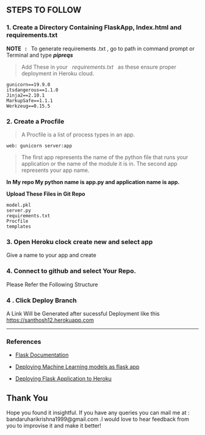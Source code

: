 <h2>STEPS TO FOLLOW</h2>
<h3>1. Create a Directory Containing FlaskApp, Index.html and requirements.txt </h3>
<p> <b>NOTE &nbsp; : </b>  &nbsp; To generate requirements .txt , go to path in command prompt or Terminal and type <b><i>pipreqs</i></b>

>Add These in your  &nbsp; <i>requirements.txt  </i>   &nbsp; as these ensure proper deployment in Heroku cloud.

```
gunicorn==19.9.0
itsdangerous==1.1.0
Jinja2==2.10.1
MarkupSafe==1.1.1
Werkzeug==0.15.5
```

<h3> 2. Create a Procfile</h3>

>A Procfile is a list of process types in an app.

```
web: gunicorn server:app
```
>The first app represents the name of the python file that runs your application or the name of the module it is in. The second app represents your app name.

<p> <b> In My repo My python  name is app.py and application name is app.</b></p>

<p><b> Upload These Files in Git Repo </b></p>

```
model.pkl
server.py 
requirements.txt 
Procfile 
templates 
```


<h3> 3. Open Heroku clock create new and select app</h3>
<p> Give a name to your app and create</p>
<h3> 4. Connect to github and select Your Repo.</h3>



<p> Please Refer the Following Structure </p>


<h3>4 . Click Deploy Branch </h3>


<p> A Link Will be Generated after sucessful Deployment like this <a href= https://santhosh12.herokuapp.com/
 ' > https://santhosh12.herokuapp.com</a> </p>

<hr />

<h3>References </h3>

- <a href='https://flask.palletsprojects.com/en/1.1.x/tutorial/factory/'> Flask Documentation </a>

- <a href='https://www.geeksforgeeks.org/deploy-machine-learning-model-using-flask/?ref=rp'> Deploying Machine Learning models as flask app</a>

- <a href='https://hack4impact.github.io/flask-base/deploy'> Deploying Flask Application to Heroku </a>

<h2> Thank You </h2>
<p>Hope you found it insightful. If you have any queries you can mail me at : bandaruharikrishna1999@gmail.com .I would love to hear feedback from you to improvise it and make it better! </p>

